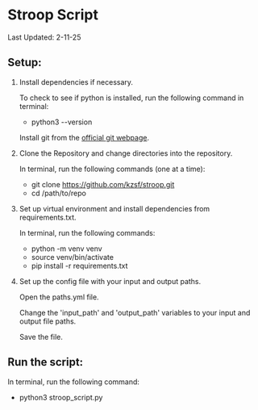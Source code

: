 # Stroop Script
Last Updated: 2-11-25

## Setup:
1. Install dependencies if necessary.  

    To check to see if python is installed, run the following command in terminal: 

    * python3 --version  

    Install git from the  [official git webpage](https://git-scm.com/).

2. Clone the Repository and change directories into the repository.  

    In terminal, run the following commands (one at a time): 

    * git clone https://github.com/kzsf/stroop.git
    * cd /path/to/repo

3. Set up virtual environment and install dependencies from requirements.txt.  

    In terminal, run the following commands:

    * python -m venv venv
    * source venv/bin/activate
    * pip install -r requirements.txt

4. Set up the config file with your input and output paths.  

    Open the paths.yml file.  

    Change the 'input_path' and 'output_path' variables to your input and output file paths.  
    
    Save the file.

## Run the script: 
In terminal, run the following command:
* python3 stroop_script.py